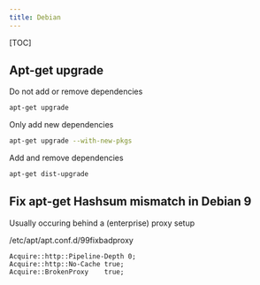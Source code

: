 ```yaml
---
title: Debian
---
```


[TOC]

## Apt-get upgrade
Do not add or remove dependencies
```bash
apt-get upgrade 
```
Only add new dependencies
```bash
apt-get upgrade --with-new-pkgs
```
Add and remove dependencies
```bash
apt-get dist-upgrade
```

## Fix apt-get Hashsum mismatch in Debian 9
Usually occuring behind a (enterprise) proxy setup

/etc/apt/apt.conf.d/99fixbadproxy
```
Acquire::http::Pipeline-Depth 0;
Acquire::http::No-Cache true;
Acquire::BrokenProxy    true;
```